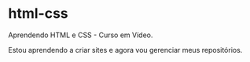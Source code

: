 # html-css
 Aprendendo HTML e CSS - Curso em Vídeo.

Estou aprendendo a criar sites e agora vou gerenciar meus repositórios.